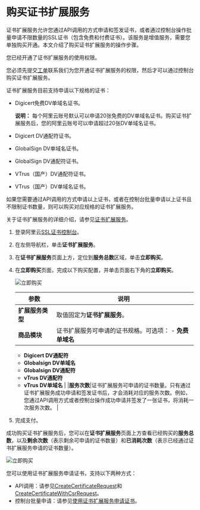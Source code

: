 # 购买证书扩展服务

证书扩展服务允许您通过API调用的方式申请和签发证书，或者通过控制台操作批量申请不限数量的SSL证书（包含免费和付费证书）。该服务是增值服务，需要您单独购买开通。本文介绍了购买证书扩展服务的操作步骤。

您已经开通了证书扩展服务的使用权限。

您必须先提交[工单](https://selfservice.console.aliyun.com/ticket)联系我们为您开通证书扩展服务的权限，然后才可以通过控制台购买证书扩展服务。

证书扩展服务目前支持申请以下规格的证书：

-   Digicert免费DV单域名证书。

    **说明：** 每个阿里云账号默认可以申请20张免费的DV单域名证书。购买证书扩展服务后，您的阿里云账号可以申请超过20张DV单域名证书。

-   Digicert DV通配符证书。
-   GlobalSign DV单域名证书。
-   GlobalSign DV通配符证书。
-   VTrus（国产）DV通配符证书。
-   VTrus（国产）DV单域名证书。

如果您需要通过API调用的方式申请以上证书，或者在控制台批量申请以上证书且不限制证书数量，则可以购买对应规格的证书扩展服务。

关于证书扩展服务的详细介绍，请参见[证书扩展服务](/cn.zh-CN/SSL证书增值服务/证书扩展服务.md)。

1.  登录阿里云[SSL证书控制台](https://yundunnext.console.aliyun.com/?p=cas)。

2.  在左侧导航栏，单击**证书扩展服务**。

3.  在**证书扩展服务**页面上方，定位到**服务总数**区域，单击**立即购买**。

4.  在**立即购买**页面，完成以下购买配置，并单击页面右下角的**立即购买**。

    ![立即购买](https://static-aliyun-doc.oss-cn-hangzhou.aliyuncs.com/assets/img/zh-CN/9617654061/p179501.png)

    |参数|说明|
    |--|--|
    |**扩展服务类型**|取值固定为**证书扩展服务**。|
    |**商品模块**|证书扩展服务可申请的证书规格。可选项：    -   **免费单域名**
    -   **Digicert DV通配符**
    -   **Globalsign DV单域名**
    -   **Globalsign DV通配符**
    -   **vTrus DV通配符**
    -   **vTrus DV单域名** |
    |**服务次数**|证书扩展服务可申请的证书数量。只有通过证书扩展服务成功申请和签发证书后，才会消耗对应的服务次数。例如，您通过API调用方式或者控制台操作成功申请并签发了一张证书，将消耗一次服务次数。 |

5.  完成支付。


成功购买证书扩展服务后，您可以在**证书扩展服务**页面上方查看已经购买的**服务总数**，以及**剩余次数**（表示剩余可申请的证书数量）和**已消耗次数**（表示已经通过证书扩展服务申请的证书数量）。

![立即购买](https://static-aliyun-doc.oss-cn-hangzhou.aliyuncs.com/assets/img/zh-CN/3755574061/p179498.png)

您可以使用证书扩展服务申请证书，支持以下两种方式：

-   API调用：请参见[CreateCertificateRequest](/cn.zh-CN/API参考（2020-04-07）/证书扩展服务/CreateCertificateRequest.md)和[CreateCertificateWithCsrRequest](/cn.zh-CN/API参考（2020-04-07）/证书扩展服务/CreateCertificateWithCsrRequest.md)。
-   控制台批量申请：请参见[使用证书扩展服务申请证书](/cn.zh-CN/证书扩展服务/使用证书扩展服务申请证书.md)。


